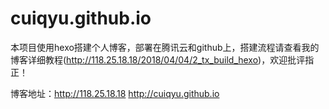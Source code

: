 # cuiqyu.github.io

本项目使用hexo搭建个人博客，部署在腾讯云和github上，搭建流程请查看我的博客详细教程(http://118.25.18.18/2018/04/04/2_tx_build_hexo)，欢迎批评指正！

博客地址：http://118.25.18.18 http://cuiqyu.github.io
